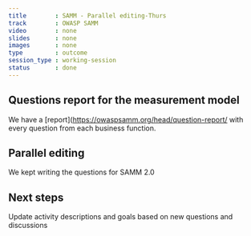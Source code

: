 ```yaml
---
title        : SAMM - Parallel editing-Thurs
track        : OWASP SAMM
video        : none
slides       : none
images       : none
type         : outcome
session_type : working-session         
status       : done  
---
```



## Questions report for the measurement model
We have a [report](https://owaspsamm.org/head/question-report/ with every question from each business function.


## Parallel editing
We kept writing the questions for SAMM 2.0

## Next steps
Update activity descriptions and goals based on new questions and discussions

